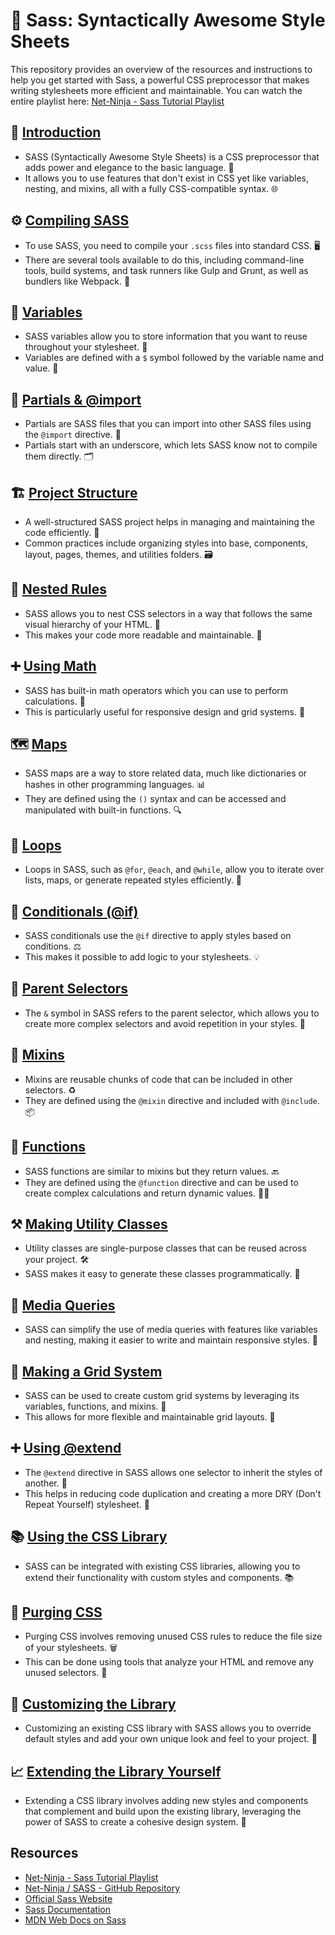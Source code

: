 # 🌟 Sass: Syntactically Awesome Style Sheets

This repository provides an overview of the resources and instructions to help you get started with Sass, a powerful CSS preprocessor that makes writing stylesheets more efficient and maintainable. You can watch the entire playlist here: [Net-Ninja - Sass Tutorial Playlist](https://www.youtube.com/playlist?list=PL4cUxeGkcC9jxJX7vojNVK-o8ubDZEcNb)

## 🎉 [Introduction](./01_Introduction/README.md)

- SASS (Syntactically Awesome Style Sheets) is a CSS preprocessor that adds power and elegance to the basic language. 💪
- It allows you to use features that don't exist in CSS yet like variables, nesting, and mixins, all with a fully CSS-compatible syntax. 🌐

## ⚙️ [Compiling SASS](./02_Compiling_SASS/README.md)

- To use SASS, you need to compile your `.scss` files into standard CSS. 🖥️
- There are several tools available to do this, including command-line tools, build systems, and task runners like Gulp and Grunt, as well as bundlers like Webpack. 🚀

## 🔧 [Variables](./03_Variables/README.md)

- SASS variables allow you to store information that you want to reuse throughout your stylesheet. 🔄
- Variables are defined with a `$` symbol followed by the variable name and value. 💼

## 📁 [Partials &amp; @import](./04_Partials_@import/README.md)

- Partials are SASS files that you can import into other SASS files using the `@import` directive. 📎
- Partials start with an underscore, which lets SASS know not to compile them directly. 🗂️

## 🏗️ [Project Structure](./05_Project_Structure/README.md)

- A well-structured SASS project helps in managing and maintaining the code efficiently. 🏢
- Common practices include organizing styles into base, components, layout, pages, themes, and utilities folders. 🗃️

## 📝 [Nested Rules](./06_Nested_Rules/README.md)

- SASS allows you to nest CSS selectors in a way that follows the same visual hierarchy of your HTML. 📐
- This makes your code more readable and maintainable. 📖

## ➕ [Using Math](./07_Using_Math/README.md)

- SASS has built-in math operators which you can use to perform calculations. 🧮
- This is particularly useful for responsive design and grid systems. 📏

## 🗺️ [Maps](./08_Maps/README.md)

- SASS maps are a way to store related data, much like dictionaries or hashes in other programming languages. 📊
- They are defined using the `()` syntax and can be accessed and manipulated with built-in functions. 🔍

## 🔄 [Loops](./09_Loops/README.md)

- Loops in SASS, such as `@for`, `@each`, and `@while`, allow you to iterate over lists, maps, or generate repeated styles efficiently. 🔂

## 🤔 [Conditionals (@if)](./10_Conditionals_@if/README.md)

- SASS conditionals use the `@if` directive to apply styles based on conditions. ⚖️
- This makes it possible to add logic to your stylesheets. 💡

## 🔄 [Parent Selectors](./11_Parent_Selectors/README.md)

- The `&` symbol in SASS refers to the parent selector, which allows you to create more complex selectors and avoid repetition in your styles. 🔁

## 🔄 [Mixins](./12_Mixins/README.md)

- Mixins are reusable chunks of code that can be included in other selectors. ♻️
- They are defined using the `@mixin` directive and included with `@include`. 📦

## 🧮 [Functions](./13_Functions/README.md)

- SASS functions are similar to mixins but they return values. 🔙
- They are defined using the `@function` directive and can be used to create complex calculations and return dynamic values. 🧑‍🔬

## ⚒️ [Making Utility Classes](./14_Making_Utility_Classes/README.md)

- Utility classes are single-purpose classes that can be reused across your project. 🛠️
- SASS makes it easy to generate these classes programmatically. 📐

## 📱 [Media Queries](./15_Media_Queries/README.md)

- SASS can simplify the use of media queries with features like variables and nesting, making it easier to write and maintain responsive styles. 📱

## 📏 [Making a Grid System](./16_Making_a_Grid_System/part1.md)

- SASS can be used to create custom grid systems by leveraging its variables, functions, and mixins. 🧩
- This allows for more flexible and maintainable grid layouts. 📏

## ➕ [Using @extend](./17_Using_@extend/README.md)

- The `@extend` directive in SASS allows one selector to inherit the styles of another. 🧬
- This helps in reducing code duplication and creating a more DRY (Don't Repeat Yourself) stylesheet. 📝

## 📚 [Using the CSS Library](./18_Using_the_CSS_Library/README.md)

- SASS can be integrated with existing CSS libraries, allowing you to extend their functionality with custom styles and components. 📚

## 🧹 [Purging CSS](./19_Purging_CSS/README.md)

- Purging CSS involves removing unused CSS rules to reduce the file size of your stylesheets. 🗑️
- This can be done using tools that analyze your HTML and remove any unused selectors. 🧼

## 🎨 [Customizing the Library](./20_Customizing_the_Library/README.md)

- Customizing an existing CSS library with SASS allows you to override default styles and add your own unique look and feel to your project. 🎨

## 📈 [Extending the Library Yourself](./21_Extending_the_Library_Yourself/README.md)

- Extending a CSS library involves adding new styles and components that complement and build upon the existing library, leveraging the power of SASS to create a cohesive design system. 🌟

## Resources

- [Net-Ninja - Sass Tutorial Playlist](https://www.youtube.com/playlist?list=PL4cUxeGkcC9jxJX7vojNVK-o8ubDZEcNb)
- [Net-Ninja / SASS - GitHub Repository](https://github.com/iamshaunjp/complete-sass-tutorial)
- [Official Sass Website](https://sass-lang.com)
- [Sass Documentation](https://sass-lang.com/documentation)
- [MDN Web Docs on Sass](https://developer.mozilla.org/en-US/docs/Web/Guide/Sass)